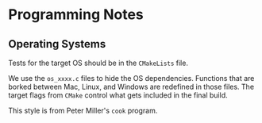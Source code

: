 # Programming Notes

## Operating Systems
Tests for the target OS should be in the `CMakeLists` file.

We use the `os_xxxx.c` files to hide the OS dependencies.
Functions that are borked between Mac, Linux, and Windows are redefined in those files.
The target flags from `CMake` control what gets included in the final build.

This style is from Peter Miller's `cook` program.